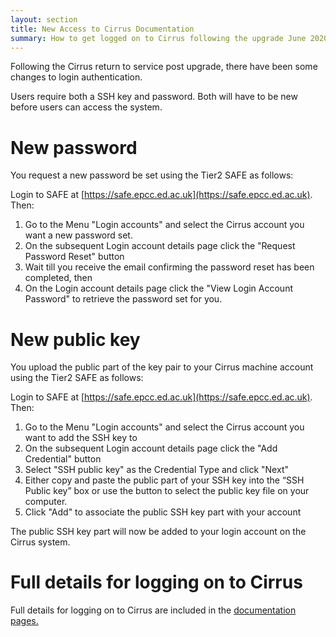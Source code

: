 ```yaml
---
layout: section
title: New Access to Cirrus Documentation
summary: How to get logged on to Cirrus following the upgrade June 2020
---
```



Following the Cirrus return to service post upgrade, there have been some changes to login authentication.

Users require both a SSH key and password.  Both will have to be new before users can access the system. 

# New password

You request a new password be set using the Tier2 SAFE as follows:

Login to SAFE at [https://safe.epcc.ed.ac.uk](https://safe.epcc.ed.ac.uk). Then:

1. Go to the Menu "Login accounts" and select the Cirrus account you want a new password set.
2. On the subsequent Login account details page click the "Request Password Reset" button
3. Wait till you receive the email confirming the password reset has been completed, then
4. On the Login account details page click the "View Login Account Password" to retrieve the password set for you.

# New public key

You upload the public part of the key pair to your Cirrus machine account using the Tier2 SAFE as follows:

Login to SAFE at [https://safe.epcc.ed.ac.uk](https://safe.epcc.ed.ac.uk). Then:

1. Go to the Menu "Login accounts" and select the Cirrus account you want to add the SSH key to 
2. On the subsequent Login account details page click the "Add Credential" button 
3. Select "SSH public key" as the Credential Type and click "Next"
4. Either copy and paste the public part of your SSH key into the “SSH Public key” box or use the button to select the public key file on your computer.
5. Click "Add" to associate the public SSH key part with your account

The public SSH key part will now be added to your login account on the Cirrus system.

# Full details for logging on to Cirrus

Full details for logging on to Cirrus are included in the [documentation pages.](https://cirrus.readthedocs.io/en/main/user-guide/connecting.html)
